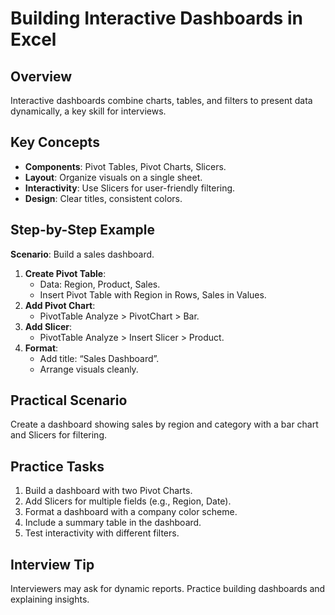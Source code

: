# Building Interactive Dashboards in Excel

## Overview
Interactive dashboards combine charts, tables, and filters to present data dynamically, a key skill for interviews.

## Key Concepts
- **Components**: Pivot Tables, Pivot Charts, Slicers.
- **Layout**: Organize visuals on a single sheet.
- **Interactivity**: Use Slicers for user-friendly filtering.
- **Design**: Clear titles, consistent colors.

## Step-by-Step Example
**Scenario**: Build a sales dashboard.
1. **Create Pivot Table**:
   - Data: Region, Product, Sales.
   - Insert Pivot Table with Region in Rows, Sales in Values.
2. **Add Pivot Chart**:
   - PivotTable Analyze > PivotChart > Bar.
3. **Add Slicer**:
   - PivotTable Analyze > Insert Slicer > Product.
4. **Format**:
   - Add title: “Sales Dashboard”.
   - Arrange visuals cleanly.

## Practical Scenario
Create a dashboard showing sales by region and category with a bar chart and Slicers for filtering.

## Practice Tasks
1. Build a dashboard with two Pivot Charts.
2. Add Slicers for multiple fields (e.g., Region, Date).
3. Format a dashboard with a company color scheme.
4. Include a summary table in the dashboard.
5. Test interactivity with different filters.

## Interview Tip
Interviewers may ask for dynamic reports. Practice building dashboards and explaining insights.